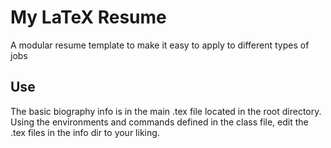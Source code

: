 # My LaTeX Resume
A modular resume template to make it easy to apply to different types of jobs

## Use
The basic biography info is in the main .tex file located in the root directory.
Using the environments and commands defined in the class file, edit the .tex files in the info dir to your liking.
